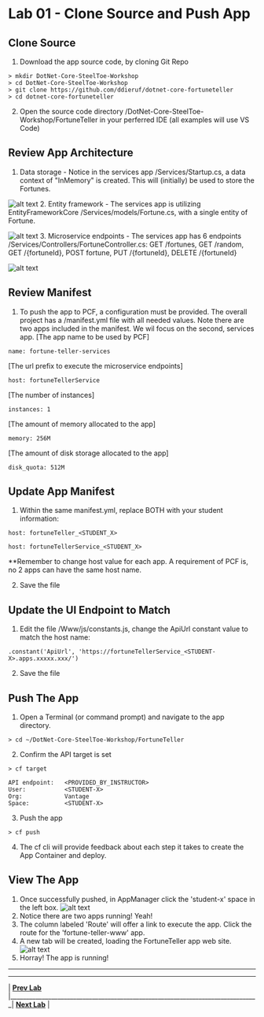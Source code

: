 [vsCodeStartupCs]: img/vsCodeStartupCs.png " "
[vsCodeFortuneControllerCs]: img/vsCodeFortuneControllerCs.png " "
[vsCodeFortuneCs]: img/vsCodeFortuneCs.png " "
[appManagerAppsPage]: img/appManagerAppsPage.png " "
[fortuneTellerWebSite]: img/fortuneTellerWebSite.png " "

# Lab 01 - Clone Source and Push App

## Clone Source

1. Download the app source code, by cloning Git Repo
```
> mkdir DotNet-Core-SteelToe-Workshop
> cd DotNet-Core-SteelToe-Workshop
> git clone https://github.com/ddieruf/dotnet-core-fortuneteller
> cd dotnet-core-fortuneteller
```
2. Open the source code directory /DotNet-Core-SteelToe-Workshop/FortuneTeller in your perferred IDE (all examples will use VS Code)


## Review App Architecture

1. Data storage - Notice in the services app /Services/Startup.cs, a data context of "InMemory" is created. This will (initially) be used to store the Fortunes.

![alt text][vsCodeStartupCs]
2. Entity framework - The services app is utilizing EntityFrameworkCore /Services/models/Fortune.cs, with a single entity of Fortune.

![alt text][vsCodeFortuneCs]
3. Microservice endpoints - The services app has 6 endpoints /Services/Controllers/FortuneController.cs: GET /fortunes, GET /random, GET /{fortuneId}, POST fortune, PUT /{fortuneId}, DELETE /{fortuneId}

![alt text][vsCodeFortuneControllerCs]

## Review Manifest

1. To push the app to PCF, a configuration must be provided. The overall project has a /manifest.yml file with all needed values. Note there are two apps included in the manifest. We wil focus on the second, services app.
[The app name to be used by PCF]
```
name: fortune-teller-services
```
[The url prefix to execute the microservice endpoints]
```
host: fortuneTellerService
```
[The number of instances]
```
instances: 1
```
[The amount of memory allocated to the app]
```
memory: 256M
```
[The amount of disk storage allocated to the app]
```
disk_quota: 512M
```

## Update App Manifest
1. Within the same manifest.yml, replace BOTH <STUDENT-X> with your student information:
```
host: fortuneTeller_<STUDENT_X>
```
```
host: fortuneTellerService_<STUDENT_X>
```
**Remember to change host value for each app. A requirement of PCF is, no 2 apps can have the same host name.

2. Save the file

## Update the UI Endpoint to Match
1. Edit the file /Www/js/constants.js, change the ApiUrl constant value to match the host name:
```
.constant('ApiUrl', 'https://fortuneTellerService_<STUDENT-X>.apps.xxxxx.xxx/')
```
2. Save the file

## Push The App
1. Open a Terminal (or command prompt) and navigate to the app directory.
```
> cd ~/DotNet-Core-SteelToe-Workshop/FortuneTeller
```
2. Confirm the API target is set
```
> cf target

API endpoint:   <PROVIDED_BY_INSTRUCTOR>
User:           <STUDENT-X>
Org:            Vantage
Space:          <STUDENT-X>
```
3. Push the app
```
> cf push
```
4. The cf cli will provide feedback about each step it takes to create the App Container and deploy.

## View The App
1. Once successfully pushed, in AppManager click the 'student-x' space in the left box.
![alt text][appManagerAppsPage]
2. Notice there are two apps running! Yeah!
3. The column labeled 'Route' will offer a link to execute the app. Click the route for the 'fortune-teller-www' app.
4. A new tab will be created, loading the FortuneTeller app web site.
![alt text][fortuneTellerWebSite]
5. Horray! The app is running!


___

___
| **[Prev Lab](../AppMgr-Login/README.md)** |_______________________________________________________________________________| **[Next Lab](../Lab-02/README.md)** |